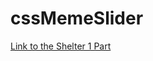 # cssMemeSlider

[Link to the Shelter 1 Part](https://OliaRyb.github.io/cssMemeSlider/cssMemeSlider/index.html)
